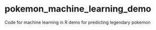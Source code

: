 # pokemon_machine_learning_demo
Code for machine learning in R demo for predicting legendary pokemon
